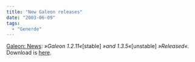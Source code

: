 ```yaml
---
title: "New Galeon releases"
date: "2003-06-09"
tags:
  - "Generde"
---
```


[Galeon: News](http://galeon.sourceforge.net/news/index.php#55 "Galeon: News"): _»Galeon 1.2.11«_\[stable\] _»and 1.3.5«_\[unstable\] _»Released«_. Download is [here](http://sourceforge.net/project/showfiles.php?group_id=6999 "sourceforge: galeon").
